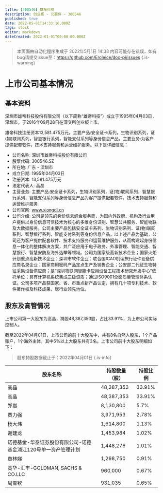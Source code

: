 ```yaml
---
title: [300546] 雄帝科技
description: 创业板 - 元器件 - 300546
published: true
date: 2022-05-01T14:33:16.000Z
tags: stock
editor: markdown
dateCreated: 2022-01-01T00:00:00.000Z
---
```


> 本页面由自动化程序生成于 2022年5月1日 14:33
> 内容可能存在错误，如有bug请提交issue至：https://github.com/Eroleice/doc-pi/issues
{.is-warning}

# 上市公司基本情况

## 基本资料

深圳市雄帝科技股份有限公司（以下简称“雄帝科技”）成立于1995年04月03日，深圳市。于2016年09月28日在深交所创业板上市。

雄帝科技注册资本13,581.475万元，主要产品:安全证卡系列，生物识别系列，证(物)联网系列，智慧银行系列，智能支付系列等身份信息产品。主要业务:为客户提供配套软件，技术支持服务和运营维护服务。以下是详细信息：

- 公司名称: 深圳市雄帝科技股份有限公司
- 股票代码: 300546.SZ
- 所在地: 广东 - 深圳市
- 成立日期: 1995年04月03日
- 注册资本: 13,581.475万元
- 法定代表人: 高晶
- 主营业务: 主要产品:安全证卡系列，生物识别系列，证(物)联网系列，智慧银行系列，智能支付系列等身份信息产品为客户提供配套软件，技术支持服务和运营维护服务
- 公司官网: www.xiongdi.cn
- 公司介绍: 公司是领先的身份信息综合服务商，为国内外政府、机构及行业用户提供以身份信息可信技术为核心的多维身份识别、智慧公共服务、智能物联及大数据服务。公司主要产品包括安全证卡系列、生物识别系列、证(物)联网系列、智慧银行系列、智能支付系列等身份信息产品，以上述产品为基础，公司还为客户提供配套软件、技术支持服务和运营维护服务，从而构建起身份信息一体化的整体解决方案，并广泛应用于电子政务、外事管理、智能交通、智慧银行、智慧安防及海外选举等领域。公司为国家级高新技术企业；国家火炬计划重点高新技术企业；深圳市软件企业；联合国ICAO机读旅行证件设备供应商名录企业；国家商用密码产品定点生产及销售企业；公安部二代证生物特征采集设备供应商；是“深圳物联网智能卡应用设备工程技术研究开发中心”依托单位；具有计算机系统集成三级资质；通过ISO9001全面质量管理体系认证。公司多项产品获国家、省、市重点新产品认定，拥有几十项专利技术、软件著作权及科技成果，居行业领先地位。


## 股东及高管情况

上市公司第一大股东为高晶，持股48,387,353股，占比33.91%，为上市公司实际控制人。

截至2022年04月01日，上市公司的前十大股东中，共有8名自然人股东，1个产品账户，1个海外主体，其中5%以上大股东共有3名。上市公司前十大股东明细如下：

> 股东持股数据截止于：2022年04月01日
{.is-info}

| 股东名称 | 持股数量（股） | 持股比例 |
| --- | --- | --- |
| 高晶 | 48,387,353 | 33.91% |
| 高晶 | 48,387,353 | 33.91% |
| 郑嵩 | 8,130,800 | 5.7% |
| 贾力强 | 3,971,953 | 2.78% |
| 杨大炜 | 1,614,800 | 1.13% |
| 谢建龙 | 1,453,984 | 1.02% |
| 诺德基金-华泰证券股份有限公司-诺德基金浦江120号单一资产管理计划 | 1,448,276 | 1.01% |
| 章林娣 | 1,298,750 | 0.91% |
| 高华-汇丰-GOLDMAN, SACHS & CO.LLC | 960,000 | 0.67% |
| 周雪钦 | 931,035 | 0.65% |




